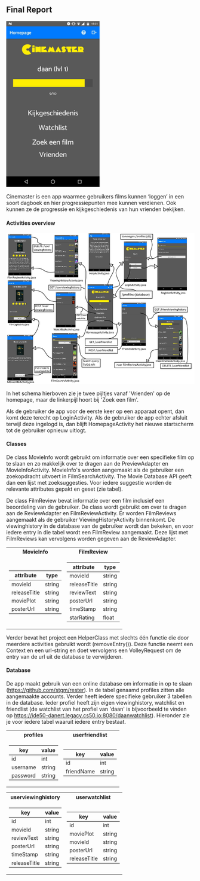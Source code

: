 ## Final Report

<img src="/doc/finalhomepage.jpg" width="250">

Cinemaster is een app waarmee gebruikers films kunnen ‘loggen’ in een soort dagboek en hier progressiepunten mee kunnen verdienen. Ook kunnen ze de progressie en kijkgeschiedenis van hun vrienden bekijken.

#### Activities overview
<img src="/doc/finalreportscheme.jpg" width="900">

In het schema hierboven zie je twee pijltjes vanaf 'Vrienden' op de homepage, maar de linkerpijl hoort bij 'Zoek een film'.

  Als de gebruiker de app voor de eerste keer op een apparaat opent, dan komt deze terecht op LoginActivity. Als de gebruiker de app echter afsluit terwijl deze ingelogd is, dan blijft HomepageActivity het nieuwe startscherm tot de gebruiker opnieuw uitlogt.

#### Classes

De class MovieInfo wordt gebruikt om informatie over een specifieke film op te slaan en zo makkelijk over te dragen aan de PreviewAdapter en MovieInfoActivity. MovieInfo's worden aangemaakt als de gebruiker een zoekopdracht uitvoert in FilmSearchActivity. The Movie Database API geeft dan een lijst met zoeksuggesties. Voor iedere suggestie worden de relevante attributes gepakt en geset (zie tabel).
  
  De class FilmReview bevat informatie over een film inclusief een beoordeling van de gebruiker. De class wordt gebruikt om over te dragen aan de ReviewAdapter en FilmReviewActivity. Er worden FilmReviews aangemaakt als de gebruiker ViewingHistoryActivity binnenkomt. De viewinghistory in de database van de gebruiker wordt dan bekeken, en voor iedere entry in die tabel wordt een FilmReview aangemaakt. Deze lijst met FilmReviews kan vervolgens worden gegeven aan de ReviewAdapter.

<table>
<tr><th>MovieInfo </th><th>FilmReview</th></tr>
<tr><td>

|attribute| type |
|--|--|
|movieId| string|
| releaseTitle | string | 
| moviePlot | string |
| posterUrl | string |

</td><td>

|attribute| type |
|--|--|
|movieId| string|
| releaseTitle | string | 
| reviewText | string |
| posterUrl | string |
| timeStamp | string |
| starRating | float |

</td></tr> </table>

Verder bevat het project een HelperClass met slechts één functie die door meerdere activities gebruikt wordt (removeEntry()). Deze functie neemt een Context en een url-string en doet vervolgens een VolleyRequest om de entry van de url uit de database te verwijderen.

#### Database
 De app maakt gebruik van een online database om informatie in op te slaan (https://github.com/stgm/rester). In de tabel genaamd
 profiles zitten alle aangemaakte accounts. Verder heeft iedere specifieke gebruiker 3 tabellen in de database. Ieder profiel 
 heeft zijn eigen viewinghistory, watchlist en friendlist (de watchlist van het profiel van 'daan' is bijvoorbeeld te vinden
 op https://ide50-danert.legacy.cs50.io:8080/daanwatchlist). Hieronder zie je voor iedere tabel waaruit iedere entry bestaat.
 
 <table>
<tr><th>profiles </th><th>userfriendlist</th></tr>
<tr><td>

|key| value |
|--|--|
|id| int|
| username | string | 
| password | string |

</td><td>

|key| value |
|--|--|
|id| int|
| friendName | string | 

</td></tr> </table>

<table>
<tr><th>userviewinghistory </th><th>userwatchlist</th></tr>
<tr><td>

|key| value |
|--|--|
|id| int|
| movieId | string | 
| reviewText | string |
| posterUrl | string | 
| timeStamp | string | 
| releaseTitle | string | 

</td><td>

|key| value |
|--|--|
|id| int|
| moviePlot | string | 
| movieId | string |
| posterUrl | string | 
| releaseTitle | string | 

</td></tr> </table>
